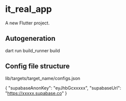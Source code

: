 # it_real_app

A new Flutter project.

## Autogeneration

dart run build_runner build

## Config file structure


lib/targets/target_name/configs.json

{
  "supabaseAnonKey": "eyJhbGcxxxxx",
  "supabaseUrl": "https://xxxxx.supabase.co"
}


